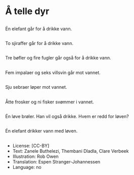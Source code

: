 # Å telle dyr

##
Én elefant går for å drikke vann.

##
To sjiraffer går for å drikke vann.

##
Tre bøfler og fire fugler går også for å drikke vann.

##
Fem impalaer og seks villsvin går mot vannet.

##
Sju sebraer løper mot vannet.

##
Åtte frosker og ni fisker svømmer i vannet.

##
Én løve brøler. Han vil også drikke. Hvem er redd for løven?

##
Én elefant drikker vann med løven.

##
* License: [CC-BY]
* Text: Zanele Buthelezi, Thembani Dladla, Clare Verbeek
* Illustration: Rob Owen
* Translation: Espen Stranger-Johannessen
* Language: no
